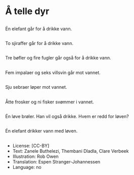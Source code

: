 # Å telle dyr

##
Én elefant går for å drikke vann.

##
To sjiraffer går for å drikke vann.

##
Tre bøfler og fire fugler går også for å drikke vann.

##
Fem impalaer og seks villsvin går mot vannet.

##
Sju sebraer løper mot vannet.

##
Åtte frosker og ni fisker svømmer i vannet.

##
Én løve brøler. Han vil også drikke. Hvem er redd for løven?

##
Én elefant drikker vann med løven.

##
* License: [CC-BY]
* Text: Zanele Buthelezi, Thembani Dladla, Clare Verbeek
* Illustration: Rob Owen
* Translation: Espen Stranger-Johannessen
* Language: no
